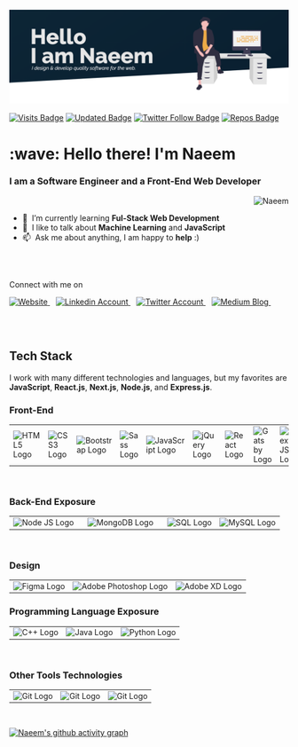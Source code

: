 ![](images/banner.png)


[![Visits Badge](https://badges.pufler.dev/visits/mkn1920/mkn1920?color=F9A826&style=for-the-badge)](https://github.com/mkn1920)
[![Updated Badge](https://badges.pufler.dev/updated/mkn1920/Mohammad-Naeem-Naseri?color=F9A826&style=for-the-badge)](https://badges.pufler.dev)
[![Twitter Follow Badge](https://img.shields.io/twitter/follow/naeem_naseri?color=F9A826&logo=twitter&style=for-the-badge)](https://twitter.com/naeem_naseri)
[![Repos Badge](https://badges.pufler.dev/repos/mkn1920?color=F9A826&style=for-the-badge)](https://badges.pufler.dev)


 <h1 align="left" id="suhailkakar-title">:wave: Hello there! I'm Naeem </h1>
 <h3>I am a <strong>Software Engineer</strong> and a <strong>Front-End Web Developer</strong></h3>

<a href="#mkn1920">
  <img src="https://github-readme-stats.vercel.app/api?username=mkn1920&show_icons=true&theme=react&count_private=true&include_all_commits=true" alt="Naeem" align="right" />
</a>

<br/>

- :seedling: &nbsp;I’m currently learning **Ful-Stack Web Development**
- :speech_balloon: &nbsp;I like to talk about **Machine Learning** and **JavaScript**
- :mailbox: &nbsp;Ask me about anything, I am happy to **help** :)

<br/>
<br/>


<p align="left">Connect with me on </p>

<p align="left">
  <a href="https://portofoliomain85611.gatsbyjs.io/">
    <img src="https://upload.wikimedia.org/wikipedia/commons/thumb/c/c4/Globe_icon.svg/2048px-Globe_icon.svg.png" title="Website" alt="Website" width="36" />
  </a> &ensp;
  <a href="https://linkedin.com/in/mohammad-naeem-naseri-a64184206">
    <img src="https://cdn.worldvectorlogo.com/logos/linkedin-icon-2.svg" title="LinkedIn" alt="Linkedin Account" width="36" />
  </a> &ensp;
  <a href="https://twitter.com/naeem_naseri">
    <img src="https://cdn.worldvectorlogo.com/logos/twitter-3.svg" title="Twitter" alt="Twitter Account" width="38" />
  </a> &ensp;
  <a href="	https://medium.com/@mkn1920">
    <img src="https://cdn.worldvectorlogo.com/logos/monogram-medium.svg" title="Medium" alt="Medium Blog" width="36" />
  </a> &ensp;

</p><br /><br/>

## Tech Stack

I work with many different technologies and languages, but my favorites are **JavaScript**, **React.js**, **Next.js**, **Node.js**, and **Express.js**.
### Front-End


<table>
  <tr>
    <td>
      <img src="https://cdn.worldvectorlogo.com/logos/html-1.svg" title="HTML5" alt="HTML5 Logo" width="55" />
    </td>
    <td>
      <img src="https://cdn.worldvectorlogo.com/logos/css-3.svg" title="CSS3" alt="CSS3 Logo" width="55" />
    </td>
    <td>
      <img src="https://cdn.worldvectorlogo.com/logos/bootstrap-5-1.svg" title="Bootstrap" alt="Bootstrap Logo" width="75" />
    </td>
    <td>
      <img src="https://cdn.worldvectorlogo.com/logos/sass-1.svg" title="Sass" alt="Sass Logo" width="70" />
    </td>
    <td>
      <img src="https://cdn.worldvectorlogo.com/logos/logo-javascript.svg" title="JavaScript" alt="JavaScript Logo" width="60" />
     </td>
     <td>
       <img src="https://cdn.worldvectorlogo.com/logos/jquery-4.svg" title="jQuery" alt="jQuery Logo" width="60" />
    </td>
    <td>
       <img src="https://cdn.worldvectorlogo.com/logos/react-2.svg" title="React JS" alt="React Logo" width="60" />
    </td>
    <td>
       <img src="https://cdn.worldvectorlogo.com/logos/gatsby.svg" title="Gatsby" alt="Gats by Logo" width="60" />
    </td>
    <td>
      <img src="https://cdn.worldvectorlogo.com/logos/next-js.svg" title="Next JS" alt="Next JS Logo" width="60"/>
  </td>
  </tr>
</table>

<!-- <p>
  <img src="https://cdn.worldvectorlogo.com/logos/html-1.svg" title="HTML5" alt="HTML5 Logo" width="55" />
  <img src="https://cdn.worldvectorlogo.com/logos/css-3.svg" title="CSS3" alt="CSS3 Logo" width="55" />
  <img src="https://cdn.worldvectorlogo.com/logos/bootstrap-5-1.svg" title="Bootstrap" alt="Bootstrap Logo" width="75" />
  <img src="https://cdn.worldvectorlogo.com/logos/sass-1.svg" title="Sass" alt="Sass Logo" width="70" />
  <img src="https://cdn.worldvectorlogo.com/logos/logo-javascript.svg" title="JavaScript" alt="JavaScript Logo" width="60" />
  <img src="https://cdn.worldvectorlogo.com/logos/jquery-4.svg" title="jQuery" alt="jQuery Logo" width="60" />
  <img src="https://cdn.worldvectorlogo.com/logos/react-2.svg" title="React JS" alt="React Logo" width="60" />
  <img src="https://cdn.worldvectorlogo.com/logos/gatsby.svg" title="Gatsby" alt="Gats by Logo" width="60" />
  <img src="https://cdn.worldvectorlogo.com/logos/next-js.svg" title="Next JS" alt="Next JS Logo" width="60"/>
</p><br /> -->
<br/>

### Back-End Exposure
<table>
  <tr>
    <td>
      <img src="https://cdn.worldvectorlogo.com/logos/nodejs-1.svg" title="Node JS" alt="Node JS Logo" width="96"/> &ensp;
    </td>
    <td>
      <img src="https://cdn.worldvectorlogo.com/logos/mongodb-icon-1.svg" title="MongoDB" alt="MongoDB Logo" width="64"/> &ensp;
    </td>
    <td>
      <img src="https://st3.depositphotos.com/20524830/34592/v/600/depositphotos_345920402-stock-illustration-sql-database-icon-logo-design.jpg" title="SQL" alt="SQL Logo" width="70"/>
    </td>
    <td>
      <img src="https://cdn.worldvectorlogo.com/logos/mysql-6.svg" title="MySQL" alt="MySQL Logo" width="56"/>
    </td>
  </tr>
</table>
</br>

<!-- <p>
  <img src="https://cdn.worldvectorlogo.com/logos/nodejs-1.svg" title="Node JS" alt="Node JS Logo" width="96"/> &ensp;
  <img src="https://cdn.worldvectorlogo.com/logos/mongodb-icon-1.svg" title="MongoDB" alt="MongoDB Logo" width="64"/> &ensp;
  <img src="https://st3.depositphotos.com/20524830/34592/v/600/depositphotos_345920402-stock-illustration-sql-database-icon-logo-design.jpg" title="SQL" alt="SQL Logo" width="70"/>
  <img src="https://cdn.worldvectorlogo.com/logos/mysql-6.svg" title="MySQL" alt="MySQL Logo" width="56"/>
</p><br /> -->

### Design

<table>
  <tr>
    <td>
      <img src="https://cdn.worldvectorlogo.com/logos/figma-1.svg" title="Figma" alt="Figma Logo" width="34"/>
    </td>
    <td>
      <img src="https://cdn.worldvectorlogo.com/logos/adobe-photoshop-2.svg" title="Adobe Photoshop" alt="Adobe Photoshop Logo" width="55"/>
    </td>
    <td>
      <img src="https://cdn.worldvectorlogo.com/logos/adobe-xd-1.svg" title="Adobe XD" alt="Adobe XD Logo" width="55"/>
    </td>
  </tr>
</table>
<!-- <p>
  <img src="https://cdn.worldvectorlogo.com/logos/figma-1.svg" title="Figma" alt="Figma Logo" width="34"/>
  <img src="https://cdn.worldvectorlogo.com/logos/adobe-photoshop-2.svg" title="Adobe Photoshop" alt="Adobe Photoshop Logo" width="55"/>
  <img src="https://cdn.worldvectorlogo.com/logos/adobe-xd-1.svg" title="Adobe XD" alt="Adobe XD Logo" width="55"/>
</p><br /> -->


### Programming Language Exposure

<table>
  <tr>
    <td><img src="https://cdn.worldvectorlogo.com/logos/c.svg" title="C++" alt="C++ Logo" width="50"/></td>
    <td><img src="https://cdn.worldvectorlogo.com/logos/java-14.svg" title="Java" alt="Java Logo" width="50"/></td>
    <td><img src="https://cdn.worldvectorlogo.com/logos/python-5.svg" title="Python" alt="Python Logo" width="50"/></td>
  </tr>
</table>
<br />


### Other Tools Technologies

<table>
  <tr>
    <td><img src="https://cdn.worldvectorlogo.com/logos/git-icon.svg" title="Git" alt="Git Logo" width="50"/></td>
    <td><img src="https://cdn.worldvectorlogo.com/logos/json.svg" title="Git" alt="Git Logo" width="50"/></td>
    <td><img src="https://cdn.worldvectorlogo.com/logos/visual-studio-code-1.svg" title="Git" alt="Git Logo" width="50"/></td>
  </tr>
</table>
<br/>

[![Naeem's github activity graph](https://activity-graph.herokuapp.com/graph?username=mkn1920&theme=react-dark)](https://github.com/suhailkakar)

[linkedin]: https://www.linkedin.com/in/mohammad-naeem-naseri-a64184206"LinkedIn"
[twitter]: https://twitter.com/naeem_naseri"Twitter"


